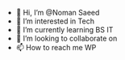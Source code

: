 - 👋 Hi, I’m @Noman Saeed
- 👀 I’m interested in Tech
- 🌱 I’m currently learning BS IT
- 💞️ I’m looking to collaborate on 
- 📫 How to reach me WP

<!---
sikander-hay/sikander-hay is a ✨ special ✨ repository because its `README.md` (this file) appears on your GitHub profile.
You can click the Preview link to take a look at your changes.
--->

